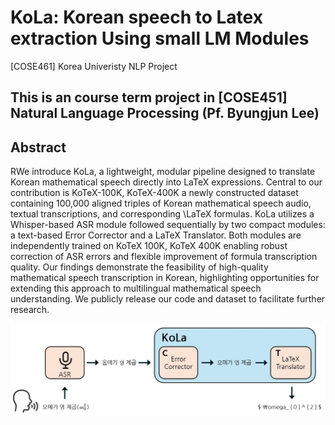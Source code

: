 # KoLa: Korean speech to Latex extraction Using small LM Modules
[COSE461] Korea Univeristy NLP Project

This is an course term project in [COSE451] Natural Language Processing (Pf. Byungjun Lee)
----
## Abstract
RWe introduce KoLa, a lightweight, modular pipeline designed to translate Korean mathematical speech directly into LaTeX expressions. Central to our contribution is KoTeX-100K, KoTeX-400K a newly constructed dataset containing 100,000 aligned triples of Korean mathematical speech audio, textual transcriptions, and corresponding \LaTeX formulas. KoLa utilizes a Whisper-based ASR module followed sequentially by two compact modules: a text-based Error Corrector and a LaTeX Translator. Both modules are independently trained on KoTeX 100K, KoTeX 400K enabling robust correction of ASR errors and flexible improvement of formula transcription quality. Our findings demonstrate the feasibility of high-quality mathematical speech transcription in Korean, highlighting opportunities for extending this approach to multilingual mathematical speech understanding. We publicly release our code and dataset to facilitate further research.

![KoLa Model Architecture](src/model_fig.jpg)
